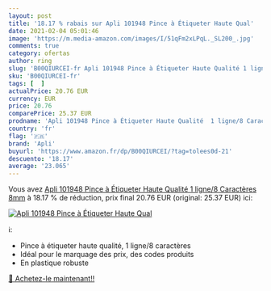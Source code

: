 ```yaml
---
layout: post
title: '18.17 % rabais sur Apli 101948 Pince à Étiqueter Haute Qual'
date: 2021-02-04 05:01:46
image: 'https://m.media-amazon.com/images/I/51qFm2xLPqL._SL200_.jpg'
comments: true
category: ofertas
author: ring
slug: 'B00QIURCEI-fr Apli 101948 Pince à Étiqueter Haute Qualité 1 ligne/8...'
sku: 'B00QIURCEI-fr'
tags: [  ]
actualPrice: 20.76 EUR
currency: EUR
price: 20.76
comparePrice: 25.37 EUR
prodname: 'Apli 101948 Pince à Étiqueter Haute Qualité  1 ligne/8 Caractères  8mm'
country: 'fr'
flag: '🇫🇷'
brand: 'Apli'
buyurl: 'https://www.amazon.fr/dp/B00QIURCEI/?tag=tolees0d-21'
descuento: '18.17'
average: '23.065'
---
```


Vous avez [Apli 101948 Pince à Étiqueter Haute Qualité  1 ligne/8 Caractères  8mm](https://www.amazon.fr/dp/B00QIURCEI/?tag=tolees0d-21)  à  18.17 % de réduction, prix final  20.76 EUR (original: 25.37 EUR) ici:

[![Apli 101948 Pince à Étiqueter Haute Qual](https://m.media-amazon.com/images/I/51qFm2xLPqL._SL200_.jpg)](https://www.amazon.fr/dp/B00QIURCEI/?tag=tolees0d-21)

ℹ️:

- Pince à étiqueter haute qualité, 1 ligne/8 caractères
- Idéal pour le marquage des prix, des codes produits
- En plastique robuste

[🛒 Achetez-le maintenant!!](https://www.amazon.fr/dp/B00QIURCEI/?tag=tolees0d-21)
